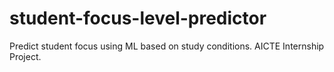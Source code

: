 # student-focus-level-predictor
Predict student focus using ML based on study conditions. AICTE Internship Project.

